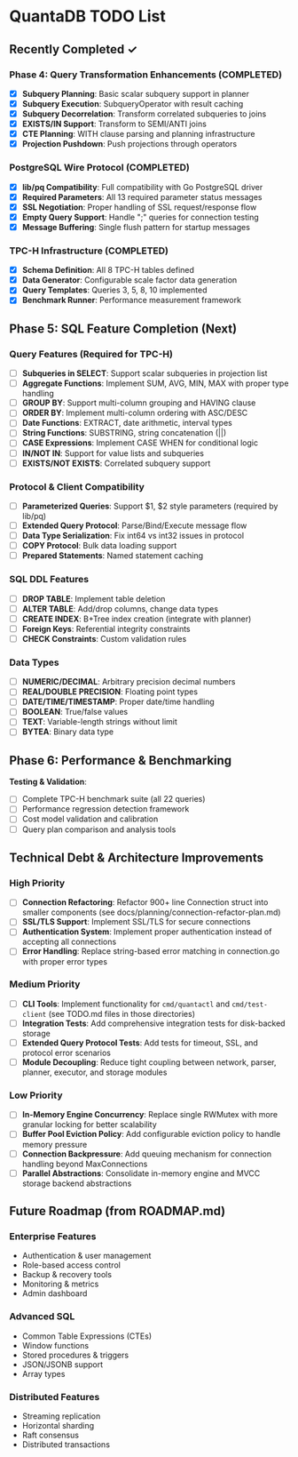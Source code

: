 # QuantaDB TODO List

## Recently Completed ✓

### Phase 4: Query Transformation Enhancements (COMPLETED)
- [x] **Subquery Planning**: Basic scalar subquery support in planner
- [x] **Subquery Execution**: SubqueryOperator with result caching
- [x] **Subquery Decorrelation**: Transform correlated subqueries to joins
- [x] **EXISTS/IN Support**: Transform to SEMI/ANTI joins
- [x] **CTE Planning**: WITH clause parsing and planning infrastructure
- [x] **Projection Pushdown**: Push projections through operators

### PostgreSQL Wire Protocol (COMPLETED)
- [x] **lib/pq Compatibility**: Full compatibility with Go PostgreSQL driver
- [x] **Required Parameters**: All 13 required parameter status messages
- [x] **SSL Negotiation**: Proper handling of SSL request/response flow
- [x] **Empty Query Support**: Handle ";" queries for connection testing
- [x] **Message Buffering**: Single flush pattern for startup messages

### TPC-H Infrastructure (COMPLETED)
- [x] **Schema Definition**: All 8 TPC-H tables defined
- [x] **Data Generator**: Configurable scale factor data generation
- [x] **Query Templates**: Queries 3, 5, 8, 10 implemented
- [x] **Benchmark Runner**: Performance measurement framework

## Phase 5: SQL Feature Completion (Next)

### Query Features (Required for TPC-H)
- [ ] **Subqueries in SELECT**: Support scalar subqueries in projection list
- [ ] **Aggregate Functions**: Implement SUM, AVG, MIN, MAX with proper type handling
- [ ] **GROUP BY**: Support multi-column grouping and HAVING clause
- [ ] **ORDER BY**: Implement multi-column ordering with ASC/DESC
- [ ] **Date Functions**: EXTRACT, date arithmetic, interval types
- [ ] **String Functions**: SUBSTRING, string concatenation (||)
- [ ] **CASE Expressions**: Implement CASE WHEN for conditional logic
- [ ] **IN/NOT IN**: Support for value lists and subqueries
- [ ] **EXISTS/NOT EXISTS**: Correlated subquery support

### Protocol & Client Compatibility
- [ ] **Parameterized Queries**: Support $1, $2 style parameters (required by lib/pq)
- [ ] **Extended Query Protocol**: Parse/Bind/Execute message flow
- [ ] **Data Type Serialization**: Fix int64 vs int32 issues in protocol
- [ ] **COPY Protocol**: Bulk data loading support
- [ ] **Prepared Statements**: Named statement caching

### SQL DDL Features
- [ ] **DROP TABLE**: Implement table deletion
- [ ] **ALTER TABLE**: Add/drop columns, change data types
- [ ] **CREATE INDEX**: B+Tree index creation (integrate with planner)
- [ ] **Foreign Keys**: Referential integrity constraints
- [ ] **CHECK Constraints**: Custom validation rules

### Data Types
- [ ] **NUMERIC/DECIMAL**: Arbitrary precision decimal numbers
- [ ] **REAL/DOUBLE PRECISION**: Floating point types
- [ ] **DATE/TIME/TIMESTAMP**: Proper date/time handling
- [ ] **BOOLEAN**: True/false values
- [ ] **TEXT**: Variable-length strings without limit
- [ ] **BYTEA**: Binary data type

## Phase 6: Performance & Benchmarking

**Testing & Validation**:
- [ ] Complete TPC-H benchmark suite (all 22 queries)
- [ ] Performance regression detection framework
- [ ] Cost model validation and calibration
- [ ] Query plan comparison and analysis tools

## Technical Debt & Architecture Improvements

### High Priority
- [ ] **Connection Refactoring**: Refactor 900+ line Connection struct into smaller components (see docs/planning/connection-refactor-plan.md)
- [ ] **SSL/TLS Support**: Implement SSL/TLS for secure connections
- [ ] **Authentication System**: Implement proper authentication instead of accepting all connections
- [ ] **Error Handling**: Replace string-based error matching in connection.go with proper error types

### Medium Priority
- [ ] **CLI Tools**: Implement functionality for `cmd/quantactl` and `cmd/test-client` (see TODO.md files in those directories)
- [ ] **Integration Tests**: Add comprehensive integration tests for disk-backed storage
- [ ] **Extended Query Protocol Tests**: Add tests for timeout, SSL, and protocol error scenarios
- [ ] **Module Decoupling**: Reduce tight coupling between network, parser, planner, executor, and storage modules

### Low Priority
- [ ] **In-Memory Engine Concurrency**: Replace single RWMutex with more granular locking for better scalability
- [ ] **Buffer Pool Eviction Policy**: Add configurable eviction policy to handle memory pressure
- [ ] **Connection Backpressure**: Add queuing mechanism for connection handling beyond MaxConnections
- [ ] **Parallel Abstractions**: Consolidate in-memory engine and MVCC storage backend abstractions

## Future Roadmap (from ROADMAP.md)

### Enterprise Features
- Authentication & user management
- Role-based access control
- Backup & recovery tools
- Monitoring & metrics
- Admin dashboard

### Advanced SQL
- Common Table Expressions (CTEs)
- Window functions
- Stored procedures & triggers
- JSON/JSONB support
- Array types

### Distributed Features
- Streaming replication
- Horizontal sharding
- Raft consensus
- Distributed transactions

